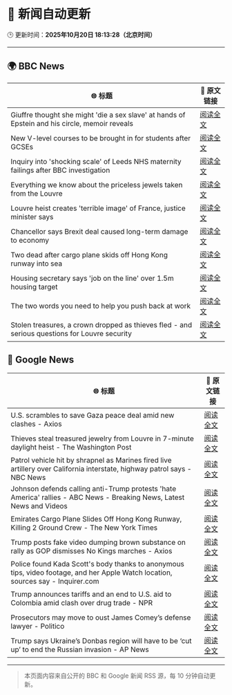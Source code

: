# 🧠 新闻自动更新

🕒 更新时间：**2025年10月20日 18:13:28（北京时间）**

---

## 🌍 BBC News

| 🌐 标题 | 🔗 原文链接 |
|--------|-------------|
| Giuffre thought she might 'die a sex slave' at hands of Epstein and his circle, memoir reveals | [阅读全文](https://www.bbc.com/news/articles/c1e3leqx89zo?at_medium=RSS&at_campaign=rss) |
| New V-level courses to be brought in for students after GCSEs | [阅读全文](https://www.bbc.com/news/articles/clyzjp5n5kro?at_medium=RSS&at_campaign=rss) |
| Inquiry into 'shocking scale' of Leeds NHS maternity failings after BBC investigation | [阅读全文](https://www.bbc.com/news/articles/c4gpxnk9n4po?at_medium=RSS&at_campaign=rss) |
| Everything we know about the priceless jewels taken from the Louvre | [阅读全文](https://www.bbc.com/news/articles/cg7nrlkg0zxo?at_medium=RSS&at_campaign=rss) |
| Louvre heist creates 'terrible image' of France, justice minister says | [阅读全文](https://www.bbc.com/news/articles/clyz58n65g3o?at_medium=RSS&at_campaign=rss) |
| Chancellor says Brexit deal caused long-term damage to economy | [阅读全文](https://www.bbc.com/news/articles/cy0ypx859x8o?at_medium=RSS&at_campaign=rss) |
| Two dead after cargo plane skids off Hong Kong runway into sea | [阅读全文](https://www.bbc.com/news/articles/c5y0eeqz732o?at_medium=RSS&at_campaign=rss) |
| Housing secretary says 'job on the line' over 1.5m housing target | [阅读全文](https://www.bbc.com/news/articles/cj41v5g87w1o?at_medium=RSS&at_campaign=rss) |
| The two words you need to help you push back at work | [阅读全文](https://www.bbc.com/news/articles/cn09eklpe24o?at_medium=RSS&at_campaign=rss) |
| Stolen treasures, a crown dropped as thieves fled - and serious questions for Louvre security | [阅读全文](https://www.bbc.com/news/articles/cj0e24rrjz1o?at_medium=RSS&at_campaign=rss) |

## 📰 Google News

| 🌐 标题 | 🔗 原文链接 |
|--------|-------------|
| U.S. scrambles to save Gaza peace deal amid new clashes - Axios | [阅读全文](https://news.google.com/rss/articles/CBMibkFVX3lxTFBuQk5hY1BFQVY4RWR0c3BBdWxyakFVZjdJSEF5Vy1pTThrOVVoZVJ0bmxJTVU3VE4xclNSUXNRVkJabXc2NVZha3RheUpDMDRuMXIwdnpjamtmNnd0aE9DUFd0MnBGY0RJTzI0X2xR?oc=5) |
| Thieves steal treasured jewelry from Louvre in 7-minute daylight heist - The Washington Post | [阅读全文](https://news.google.com/rss/articles/CBMigwFBVV95cUxOMEE2ODFiSVhqWEdNZW9leXRnX2gtODA5QU1mdkFNVWhpMk1Bd0x0V3dBakJtUnM1ZnM1ZWF4em9qQVRYQWtSTXpqLWwwTU8zMHVxbk9hcDREZGNaNl9RQzMtRzlzZkpPS2ZyZGdrbzk3UGNEbmVPUnk2c0puOTlLWE1UMA?oc=5) |
| Patrol vehicle hit by shrapnel as Marines fired live artillery over California interstate, highway patrol says - NBC News | [阅读全文](https://news.google.com/rss/articles/CBMitgFBVV95cUxNWW1iZlpXSFEtNXh5YWhOUlBIUDlzWFAzeWN3Wmp4WnA2aDVQaXNjektjQ1d3NkdoaHZZWkxoR05MM1VCR0duMmZGR3hUSWlOMkJfNkJ1MWZYWl9oMFkzeVoyeFRPcENxZ3pIRWlUMlVzTnUtVzBQNHBvUi1kb0RlVVJ0OF9zMjlCWnFaS0hRLW9LbjhWZmhQa3dfY1kwTVdzQmtUTHFnaVJHMUJTM3Y2b2pSMzJEZ9IBVkFVX3lxTFB4bVJWcGs1YlU3dWNJWjVDRDNGNzZqWkEwVS1rN09UcDZ2R3ZTcmRraWlPSWswU0s3T3J3T3hma3pMZFBIbDNoOV9kaGVBd1pSU2sxR0tn?oc=5) |
| Johnson defends calling anti-Trump protests 'hate America' rallies - ABC News - Breaking News, Latest News and Videos | [阅读全文](https://news.google.com/rss/articles/CBMiqwFBVV95cUxPU25HVDl2THlfMjJxMnlMX3hNTjg1VzEycnZUTVFNWWFJWXBRLV9yZHhwOTlOdlU4NkM4NUw0Ml9SenJJMVZEc29DUXJGM0dMdWd3eXEyRjdlS0JWQzBRYzRUN3RLVmg0NVVIeTdoTE5hZzJpQU9Tdmo5dEVoMU4wMVd3TmRLOHNlTnltd2llcE85MUxBZ3dYdnRvUWdMaWlEWS1RdXE0N2ZOVknSAbABQVVfeXFMT21FOHdfWnFhRkJUOEZTQXV6SlhiNXYwYUpWTG5pMVhwSU9oMUhHbTVrTFZ3a0xpR3NCZXl3Ty0zREhkaW4xZjNua1M1S3FHQjluQ1ZhUXZVOUM0dnlqb1lSUUlrOEdfY0NYMktiSWJubWlxNm1ZT2xEc2U5X0lZY2xhVjlhMTAxbVltZVpZcU4yTVFESUY1ZG45N2hRRnNPdzlDSUVSdE94WFl0RlZuMVI?oc=5) |
| Emirates Cargo Plane Slides Off Hong Kong Runway, Killing 2 Ground Crew - The New York Times | [阅读全文](https://news.google.com/rss/articles/CBMiiAFBVV95cUxQLVpPTlBsekNlRjNYTjdDeC1yM3pxell2YWpZeUV1WDY3dzY0M1FUNEY1dlhxMTItSTdUZnlBYlNOenp5RklLcjRvWlZlY3ZQZlExaG1IMmMxNFVRM0RRa2tUaWZrUl9Vb1o3Rks4WGFZMDkzZDVXRjVCQmZhbnBCWEtWZC14MUt4?oc=5) |
| Trump posts fake video dumping brown substance on rally as GOP dismisses No Kings marches - Axios | [阅读全文](https://news.google.com/rss/articles/CBMidkFVX3lxTE1EQlRWS0VsRndpR25QSGpkRnZXMFlrbkdSLVFLVjBLdUFtbFNxOHlDWlE1amRZNDU5SE00ZXpOM09BR3hELWNDMmVaaFlXR3I2ZFhMV2Z2Zm9kbDM5elk0RFBrZ09HbWgxRU9PZFNHaW5kREpSVXc?oc=5) |
| Police found Kada Scott's body thanks to anonymous tips, video footage, and her Apple Watch location, sources say - Inquirer.com | [阅读全文](https://news.google.com/rss/articles/CBMilAFBVV95cUxOc2ZJRzlRVGNWSzUwdnBGR3d1c2xkSnB3TlY5a3BDMmp4aU4wOTNRRDAzY0l0NDdmYUoxWkE1RklpcjJTTER4eVBkTnpUMTl3T0JISmdlMHMyOG5WcnpSdmNIcjdldVJDcXRVMHBURmdPSGFZZk9Zc2YwTi12WUEyd2N6d29OblUxN0VzVVQ0dmhndE9t?oc=5) |
| Trump announces tariffs and an end to U.S. aid to Colombia amid clash over drug trade - NPR | [阅读全文](https://news.google.com/rss/articles/CBMimgFBVV95cUxNbkhULWVoR0xMT3BqaU9Cd18tTzRYYnBDVUI5SjB0djBydW9uNktDbnNVQ1M3dGFLcmJxMVFaelRZdkNGOFZLWW9LTmpWaHNZdVRoRDBhME5wOGpndjRURFpOWlN6NGdXYmJQclBwTGRTbVhETklxNVV2aTdjVDZJanp6LWZwOFFKV1U2YjBib0tkdDhzbl9fU2Nn?oc=5) |
| Prosecutors may move to oust James Comey’s defense lawyer - Politico | [阅读全文](https://news.google.com/rss/articles/CBMiigFBVV95cUxQaEZHWmxDT3FEdnFNOE5FN2V0QWtWQWJSVU11bE1HQXdhWG1JcEk3RjhXLUZDX2NlZTN6aElZMHltc1E4YUZqNDNqMDVLSmpObGxWX2FmRFZpd25YOUdRVmd2bTliM0JHSzFXQ1F3OXJRanZHekl5ZUFsb0FDNmpZQlpzVUVKb1F1SHc?oc=5) |
| Trump says Ukraine’s Donbas region will have to be ‘cut up’ to end the Russian invasion - AP News | [阅读全文](https://news.google.com/rss/articles/CBMipwFBVV95cUxQb0swdko5SHYwYzRaRjNvNmVWQ1RLZnU3UmtoLWdvcmJKNW1CQlhXOGs3QzM1X2hER2hiWURxN1NRQ0pFMDJ0WklLZ2xlcnpuQURKbmJDaEd1LTdwYTR2cEx5SVB1NUNlc3h1LWNFS2ZJVTJpYTdjY3pnX3lZa29Wb0RoR0tPTTRVZnJHaTJ2R2hlSXlYQzlMVDgydmNuVWVTSzQ3ZEJMTQ?oc=5) |

---
> 本页面内容来自公开的 BBC 和 Google 新闻 RSS 源，每 10 分钟自动更新。